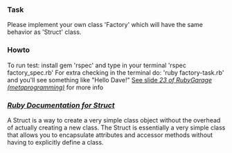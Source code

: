 ### Task
Please implement your own class 'Factory' which will have the same behavior as 'Struct' class.

### Howto
To run test:
install gem 'rspec' and type in your terminal 'rspec factory_spec.rb'
For extra checking in the terminal do:
'ruby factory-task.rb' and you'll see something like "Hello Dave!"
[See slide *23 of RubyGarage (metaprogramming)*](http://rubygarage.github.io/public/metaprogramming/#struct) for more info

### [*Ruby Documentation for Struct*](http://ruby-doc.org/core-2.0.0/Struct.html)
A Struct is a way to create a very simple class object without the overhead of actually creating a new class.
The Struct is essentially a very simple class that allows you to encapsulate attributes and accessor methods without having to explicitly define a class.

